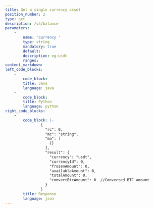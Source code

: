 ```yaml
---
title: Get a single currency asset
position_number: 2
type: get
description: /v4/balance
parameters:
    -
        name: 'currency '
        type: string
        mandatory: true
        default:
        description: eg:usdt
        ranges:
content_markdown:
left_code_blocks:
    -
        code_block:
        title: Java
        language: java
    -
        code_block:
        title: Python
        language: python
right_code_blocks:
    -
        code_block: |-
                {
                  "rc": 0,
                  "mc": "string",
                  "ma": [
                    {}
                  ],
                  "result": {
                    "currency": "usdt",  
                    "currencyId": 0,   
                    "frozenAmount": 0,  
                    "availableAmount": 0,  
                    "totalAmount": 0,    
                    "convertBtcAmount": 0  //Converted BTC amount
                  }
                }
        title: Response
        language: json
---
```

